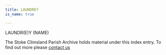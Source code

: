 ```yaml
---
title: LAUNDREY
is_name: true

---
```


LAUNDR(E)Y (NAME)


The Stoke Climsland Parish Archive holds material under this index entry. To find out more please [contact us](/contact/)
